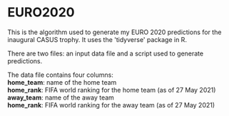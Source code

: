 # EURO2020

This is the algorithm used to generate my EURO 2020 predictions for the inaugural CASUS trophy. It uses the 'tidyverse' package in R.

There are two files: an input data file and a script used to generate predictions.

The data file contains four columns:  
**home_team**: name of the home team  
**home_rank**: FIFA world ranking for the home team (as of 27 May 2021)  
**away_team**: name of the away team  
**home_rank**: FIFA world ranking for the away team (as of 27 May 2021)  
